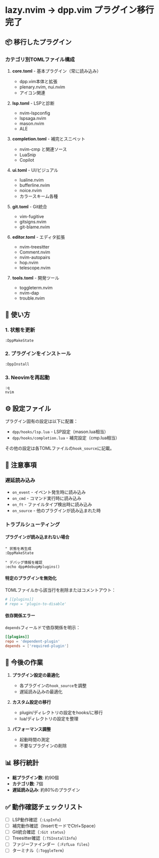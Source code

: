 # lazy.nvim → dpp.vim プラグイン移行完了

## 📦 移行したプラグイン

### カテゴリ別TOMLファイル構成

1. **core.toml** - 基本プラグイン（常に読み込み）
   - dpp.vim本体と拡張
   - plenary.nvim, nui.nvim
   - アイコン関連

2. **lsp.toml** - LSPと診断
   - nvim-lspconfig
   - lspsaga.nvim
   - mason.nvim
   - ALE

3. **completion.toml** - 補完とスニペット
   - nvim-cmp と関連ソース
   - LuaSnip
   - Copilot

4. **ui.toml** - UI/ビジュアル
   - lualine.nvim
   - bufferline.nvim
   - noice.nvim
   - カラースキーム各種

5. **git.toml** - Git統合
   - vim-fugitive
   - gitsigns.nvim
   - git-blame.nvim

6. **editor.toml** - エディタ拡張
   - nvim-treesitter
   - Comment.nvim
   - nvim-autopairs
   - hop.nvim
   - telescope.nvim

7. **tools.toml** - 開発ツール
   - toggleterm.nvim
   - nvim-dap
   - trouble.nvim

## 🚀 使い方

### 1. 状態を更新
```vim
:DppMakeState
```

### 2. プラグインをインストール
```vim
:DppInstall
```

### 3. Neovimを再起動
```vim
:q
nvim
```

## ⚙️ 設定ファイル

プラグイン固有の設定は以下に配置：

- `dpp/hooks/lsp.lua` - LSP設定（mason.lua相当）
- `dpp/hooks/completion.lua` - 補完設定（cmp.lua相当）

その他の設定は各TOMLファイルの`hook_source`に記載。

## 📝 注意事項

### 遅延読み込み
- `on_event` - イベント発生時に読み込み
- `on_cmd` - コマンド実行時に読み込み
- `on_ft` - ファイルタイプ検出時に読み込み
- `on_source` - 他のプラグインが読み込まれた時

### トラブルシューティング

#### プラグインが読み込まれない場合
```vim
" 状態を再生成
:DppMakeState

" デバッグ情報を確認
:echo dpp#debug#plugins()
```

#### 特定のプラグインを無効化
TOMLファイルから該当行を削除またはコメントアウト：
```toml
# [[plugins]]
# repo = 'plugin-to-disable'
```

#### 依存関係エラー
`depends`フィールドで依存関係を明示：
```toml
[[plugins]]
repo = 'dependent-plugin'
depends = ['required-plugin']
```

## 🔄 今後の作業

1. **プラグイン設定の最適化**
   - 各プラグインの`hook_source`を調整
   - 遅延読み込みの最適化

2. **カスタム設定の移行**
   - plugin/ディレクトリの設定をhooks/に移行
   - lua/ディレクトリの設定を整理

3. **パフォーマンス調整**
   - 起動時間の測定
   - 不要なプラグインの削除

## 📊 移行統計

- **総プラグイン数**: 約90個
- **カテゴリ数**: 7個
- **遅延読み込み**: 約80%のプラグイン

## ✅ 動作確認チェックリスト

- [ ] LSP動作確認（`:LspInfo`）
- [ ] 補完動作確認（InsertモードでCtrl+Space）
- [ ] Git統合確認（`:Git status`）
- [ ] Treesitter確認（`:TSInstallInfo`）
- [ ] ファジーファインダー（`:FzfLua files`）
- [ ] ターミナル（`:ToggleTerm`）